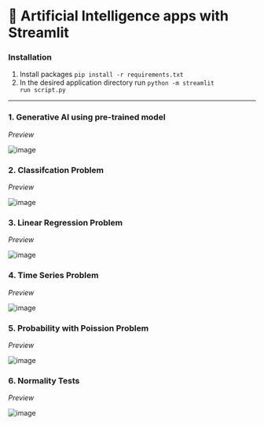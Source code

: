 <h1> 🧠 Artificial Intelligence apps with Streamlit </h1>

### Installation
1. Install packages <code>pip install -r requirements.txt </code> <br>
2. In the desired application directory run <code>python -m streamlit run script.py</code>

<hr>

<h3>1. Generative AI using pre-trained model</h3>
<i>Preview</i>

![image](https://github.com/user-attachments/assets/61db85a4-c1c6-4f59-8400-63a1f468e855)

<h3>2. Classifcation Problem</h3>
<i>Preview</i>

![image](https://github.com/user-attachments/assets/716ec320-b49c-419c-97a0-013e28410a42)

<h3>3. Linear Regression Problem</h3>
<i>Preview</i>

![image](https://github.com/user-attachments/assets/1d6dd81f-d0fa-4e7c-bfa2-735e3711a826)


<h3>4. Time Series Problem</h3>
<i>Preview</i>

![image](https://github.com/user-attachments/assets/06202157-6863-4b15-9b1f-d1f8f59c3aae)

<h3>5. Probability with Poission Problem</h3>
<i>Preview</i>

![image](https://github.com/user-attachments/assets/837ade86-c2dc-45aa-8a01-94ec2108c72b)

<h3>6. Normality Tests</h3>
<i>Preview</i>

![image](https://github.com/user-attachments/assets/1aaacc9b-5efa-4795-a06c-183bbff2e06b)
